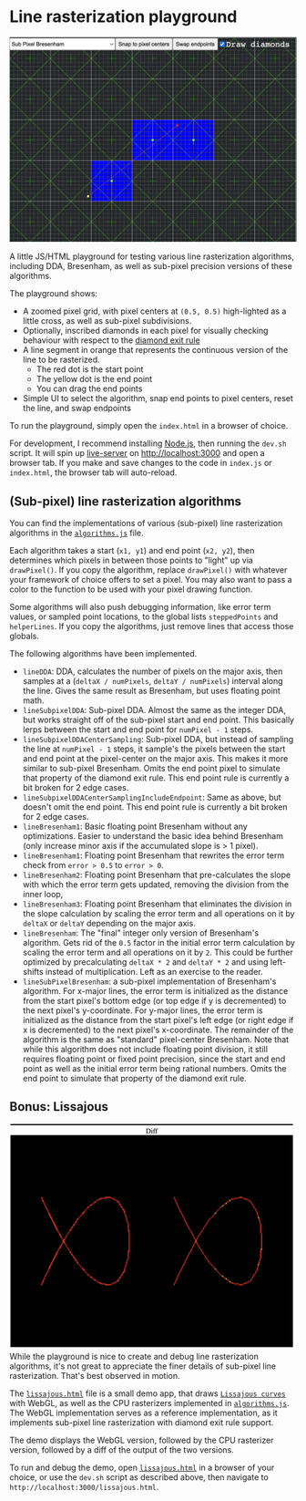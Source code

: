 # Line rasterization playground
![screenshot.png](screenshot.png)

A little JS/HTML playground for testing various line rasterization algorithms, including DDA, Bresenham, as well as sub-pixel precision versions of these algorithms.

The playground shows:
* A zoomed pixel grid, with pixel centers at `(0.5, 0.5)` high-lighted as a little cross, as well as sub-pixel subdivisions.
* Optionally, inscribed diamonds in each pixel for visually checking behaviour with respect to the [diamond exit rule](https://learn.microsoft.com/en-us/windows/win32/direct3d11/d3d10-graphics-programming-guide-rasterizer-stage-rules#line-rasterization-rules-aliased-without-multisampling)
* A line segment in orange that represents the continuous version of the line to be rasterized.
    * The red dot is the start point
    * The yellow dot is the end point
    * You can drag the end points
* Simple UI to select the algorithm, snap end points to pixel centers, reset the line, and swap endpoints

To run the playground, simply open the `index.html` in a browser of choice. 

For development, I recommend installing [Node.js](https://nodejs.org/en/), then running the `dev.sh` script. It will spin up [live-server](https://www.npmjs.com/package/live-server) on [http://localhost:3000](http://localhost:3000) and open a browser tab. If you make and save changes to the code in `index.js` or `index.html`, the browser tab will auto-reload.

## (Sub-pixel) line rasterization algorithms
You can find the implementations of various (sub-pixel) line rasterization algorithms in the [`algorithms.js`](algorithms.js) file.

Each algorithm takes a start (`x1, y1`) and end point (`x2, y2`), then determines which pixels in between those points to "light" up via `drawPixel()`. If you copy the algorithm, replace `drawPixel()` with whatever your framework of choice offers to set a pixel. You may also want to pass a color to the function to be used with your pixel drawing function.

Some algorithms will also push debugging information, like error term values, or sampled point locations, to the global lists `steppedPoints` and `helperLines`. If you copy the algorithms, just remove lines that access those globals.

The following algorithms have been implemented.

* `lineDDA`: DDA, calculates the number of pixels on the major axis, then samples at a (`deltaX / numPixels`, `deltaY / numPixels`) interval along the line. Gives the same result as Bresenham, but uses floating point math.
* `lineSubpixelDDA`: Sub-pixel DDA. Almost the same as the integer DDA, but works straight off of the sub-pixel start and end point. This basically lerps between the start and end point for `numPixel - 1` steps.
* `lineSubpixelDDACenterSampling`: Sub-pixel DDA, but instead of sampling the line at `numPixel - 1` steps, it sample's the pixels between the start and end point at the pixel-center on the major axis. This makes it more similar to sub-pixel Bresenham. Omits the end point pixel to simulate that property of the diamond exit rule. This end point rule is currently a bit broken for 2 edge cases.
* `lineSubpixelDDACenterSamplingIncludeEndpoint`: Same as above, but doesn't omit the end point. This end point rule is currently a bit broken for 2 edge cases.
* `lineBresenham1`: Basic floating point Bresenham without any optimizations. Easier to understand the basic idea behind Bresenham (only increase minor axis if the accumulated slope is > 1 pixel).
* `lineBresenham1`: Floating point Bresenham that rewrites the error term check from `error > 0.5` to `error > 0`.
* `lineBresenham2`: Floating point Bresenham that pre-calculates the slope with which the error term gets updated, removing the division from the inner loop,
* `lineBresenham3`: Floating point Bresenham that eliminates the division in the slope calculation by scaling the error term and all operations on it by `deltaX` or `deltaY` depending on the major axis.
* `lineBresenham`: The "final" integer only version of Bresenham's algorithm. Gets rid of the `0.5` factor in the initial error term calculation by scaling the error term and all operations on it by `2`. This could be further optimized by precalculating `deltaX * 2` and `deltaY * 2` and using left-shifts instead of multiplication. Left as an exercise to the reader.
* `lineSubPixelBresenham`: a sub-pixel implementation of Bresenham's algorithm. For x-major lines, the error term is initialized as the distance from the start pixel's bottom edge (or top edge if y is decremented) to the next pixel's y-coordinate. For y-major lines, the error term is initialized as the distance from the start pixel's left edge (or right edge if x is decremented) to the next pixel's x-coordinate. The remainder of the algorithm is the same as "standard" pixel-center Bresenham. Note that while this algorithm does not include floating point division, it still requires floating point or fixed point precision, since the start and end point as well as the initial error term being rational numbers. Omits the end point to simulate that property of the diamond exit rule.

## Bonus: Lissajous
![screenshot2.png](screenshot2.png)
While the playground is nice to create and debug line rasterization algorithms, it's not great to appreciate the finer details of sub-pixel line rasterization. That's best observed in motion.

The [`lissajous.html`](lissajous.html) file is a small demo app, that draws [`Lissajous curves`](https://en.wikipedia.org/wiki/Lissajous_curve) with WebGL, as well as the CPU rasterizers implemented in [`algorithms.js`](algorithms.js). The WebGL implementation serves as a reference implementation, as it implements sub-pixel line rasterization with diamond exit rule support.

The demo displays the WebGL version, followed by the CPU rasterizer version, followed by a diff of the output of the two versions.
 
To run and debug the demo, open [`lissajous.html`](lissajous.html) in a browser of your choice, or use the `dev.sh` script as described above, then navigate to `http://localhost:3000/lissajous.html`.